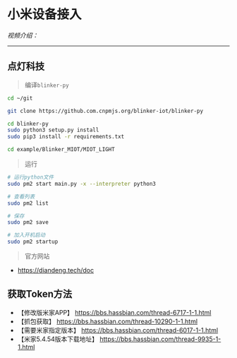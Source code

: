# 小米设备接入

*视频介绍：*

---

## 点灯科技



> 编译`blinker-py`

```bash
cd ~/git

git clone https://github.com.cnpmjs.org/blinker-iot/blinker-py

cd blinker-py
sudo python3 setup.py install
sudo pip3 install -r requirements.txt

cd example/Blinker_MIOT/MIOT_LIGHT

```

> 运行

```bash
# 运行python文件
sudo pm2 start main.py -x --interpreter python3

# 查看列表
sudo pm2 list

# 保存
sudo pm2 save

# 加入开机启动
sudo pm2 startup
```

> 官方网站
- https://diandeng.tech/doc

## 获取Token方法

- 【修改版米家APP】 https://bbs.hassbian.com/thread-6717-1-1.html
- 【抓包获取】 https://bbs.hassbian.com/thread-10290-1-1.html
- 【需要米家指定版本】 https://bbs.hassbian.com/thread-6017-1-1.html
- 【米家5.4.54版本下载地址】 https://bbs.hassbian.com/thread-9935-1-1.html
